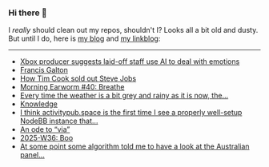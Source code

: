 ### Hi there 👋

I _really_ should clean out my repos, shouldn't I? Looks all a bit old and dusty. But until I do, here is [my blog](https://lostfocus.de/) and [my linkblog](https://dominikschwind.com/links):

--- 

<!-- POST-LIST:START -->
- [Xbox producer suggests laid-off staff use AI to deal with emotions](https://www.bbc.com/news/articles/ckglzxy389zo)
- [Francis Galton](https://lostfocus.de/2025/09/10/francis-galton/)
- [How Tim Cook sold out Steve Jobs](https://www.anildash.com//2025/09/09/how-tim-cook-sold-out-steve-jobs/)
- [Morning Earworm #40: Breathe](https://lostfocus.de/2025/09/09/morning-earworm-40-breathe/)
- [Every time the weather is a bit grey and rainy as it is now, the…](https://lostfocus.de/2025/09/08/235107/)
- [Knowledge](https://lostfocus.de/2025/09/08/knowledge/)
- [I think activitypub.space is the first time I see a properly well-setup NodeBB instance that…](https://lostfocus.de/2025/09/08/235096/)
- [An ode to “via”](https://multiline.co/mment/2023/12/ode-to-via/)
- [2025-W36: Boo](https://lostfocus.de/2025/09/07/2025-w36-boo/)
- [At some point some algorithm told me to have a look at the Australian panel…](https://lostfocus.de/2025/09/01/235072/)
<!-- POST-LIST:END -->

<!--
**lostfocus/lostfocus** is a ✨ _special_ ✨ repository because its `README.md` (this file) appears on your GitHub profile.

Here are some ideas to get you started:

- 🔭 I’m currently working on ...
- 🌱 I’m currently learning ...
- 👯 I’m looking to collaborate on ...
- 🤔 I’m looking for help with ...
- 💬 Ask me about ...
- 📫 How to reach me: ...
- 😄 Pronouns: ...
- ⚡ Fun fact: ...
-->
